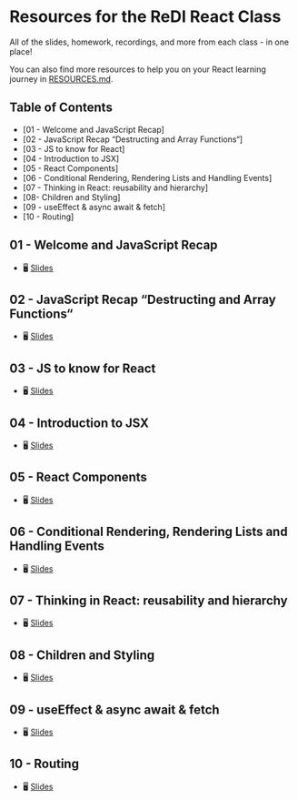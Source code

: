 # Resources for the ReDI React Class

All of the slides, homework, recordings, and more from each class - in one place! 

You can also find more resources to help you on your React learning journey in [RESOURCES.md](./RESOURCES.md).

## Table of Contents

- [01 - Welcome and JavaScript Recap]
- [02 - JavaScript Recap “Destructing and Array Functions“]
- [03 - JS to know for React]
- [04 - Introduction to JSX]
- [05 - React Components]
- [06 - Conditional Rendering, Rendering Lists and Handling Events]
- [07 - Thinking in React: reusability and hierarchy]
- [08- Children and Styling]
- [09 - useEffect & async await & fetch]
- [10 - Routing]


## 01 - Welcome and JavaScript Recap

- 🖥  [Slides](https://docs.google.com/presentation/d/1XwpGyjgvvc6HPFbaBBRd7-KJzZWPC_umfSITtjXBpxA/edit?usp=sharing)

## 02 - JavaScript Recap “Destructing and Array Functions“

- 🖥  [Slides](https://docs.google.com/presentation/d/1XF720USwcoOC21d_g5ay5udiDDTiesRxFk3DY4WOIRY/edit?usp=sharing)

## 03 - JS to know for React

- 🖥  [Slides](https://docs.google.com/presentation/d/1AhF6nm7ajeL1jyT7RHQuZVqCoa-Ot6ktmg_NNxeZxNE/edit?usp=sharing)

## 04 - Introduction to JSX

- 🖥  [Slides](https://docs.google.com/presentation/d/1BpCE8WLG0LqJ0UAgh12pW9lHRk2Alhp4lJ5gqbGsIRk/edit?usp=sharing)

## 05 - React Components

- 🖥  [Slides](https://docs.google.com/presentation/d/16IYvRmGNS7GM9FbgvtZDT3g2K1CLhXs3RbZyp-z4gCA/edit?usp=sharing)

## 06 - Conditional Rendering, Rendering Lists and Handling Events

- 🖥  [Slides](https://docs.google.com/presentation/d/1GMpCR-0vnPof_v0yCtqbCb_B5Z-WLfzWBS5ZAy8y6pU/edit?usp=sharing)

## 07 - Thinking in React: reusability and hierarchy

- 🖥 [Slides](https://docs.google.com/presentation/d/101TpVsZUykt8QD1MUnl8TOyH9lLU0cYj4xVNlx2YrX0/edit?usp=sharing)

## 08 - Children and Styling

- 🖥 [Slides](https://docs.google.com/presentation/d/1hHgqTIsCBiI7C676WYJMa6434b7Ogf_qUIntfJMA6EE/edit?usp=sharing)

## 09 - useEffect & async await & fetch

- 🖥 [Slides](https://docs.google.com/presentation/d/1usMHMt_UUDdIcGV98XXD3ntuItGe_2h7/edit#slide=id.p1)

## 10 - Routing

- 🖥 [Slides](https://docs.google.com/presentation/d/1wxLDwNeJ0r0mliT4jv8C6_ln0nWQhgKF/edit#slide=id.p1)

